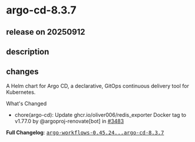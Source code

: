 # argo-cd-8.3.7

## release on 20250912
## description
## changes
A Helm chart for Argo CD, a declarative, GitOps continuous delivery tool for Kubernetes.

What's Changed

* chore(argo-cd): Update ghcr.io/oliver006/redis_exporter Docker tag to v1.77.0 by @argoproj-renovate[bot] in <a class="issue-link js-issue-link" data-error-text="Failed to load title" data-id="3409017946" data-permission-text="Title is private" data-url="https://github.com/argoproj/argo-helm/issues/3483" data-hovercard-type="pull_request" data-hovercard-url="/argoproj/argo-helm/pull/3483/hovercard" href="https://github.com/argoproj/argo-helm/pull/3483">#3483</a>

<strong>Full Changelog</strong>: <a class="commit-link" href="https://github.com/argoproj/argo-helm/compare/argo-workflows-0.45.24...argo-cd-8.3.7"><tt>argo-workflows-0.45.24...argo-cd-8.3.7</tt></a>

